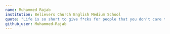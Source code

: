 ```yaml
---
name: Muhammed Rajab
institution: Believers Church English Medium School
quote: "Life is so short to give f*cks for people that you don't care that much. Live by you own rules."
github_user: Muhammed-Rajab
---
```

